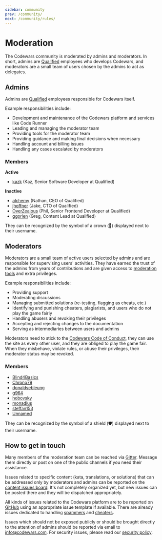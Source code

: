 ```yaml
---
sidebar: community
prev: /community/
next: /community/rules/
---
```


# Moderation

The Codewars community is moderated by admins and moderators. In short, admins are [Qualified](https://www.qualified.io/) employees who develops Codewars, and moderators are a small team of users chosen by the admins to act as delegates.


## Admins

Admins are [Qualified](https://www.qualified.io) employees responsible for Codewars itself.

Example responsibilities include:
- Development and maintenance of the Codewars platform and services like Code Runner
- Leading and managing the moderator team
- Providing tools for the moderator team
- Providing guidance and making final decisions when necessary
- Handling account and billing issues
- Handling any cases escalated by moderators

### Members

**Active**
- [kazk](https://www.codewars.com/users/kazk) (Kaz, Senior Software Developer at Qualified)

**Inactive**
- [alchemy](https://www.codewars.com/users/alchemy) (Nathan, CEO of Qualified)
- [jhoffner](https://www.codewars.com/users/jhoffner) (Jake, CTO of Qualified)
- [OverZealous](https://www.codewars.com/users/OverZealous) (Phil, Senior Frontend Developer at Qualified)
- [ggorlen](https://www.codewars.com/users/ggorlen) (Greg, Content Lead at Qualified)

They can be recognized by the symbol of a crown (👑) displayed next to their username.

## Moderators

Moderators are a small team of active users selected by admins and are responsible for supervising users' activities. They have earned the trust of the admins from years of contributions and are given access to [moderation tools](/community/moderation-tools/) and extra privileges.

Example responsibilities include:
- Providing support
- Moderating discussions
- Managing submitted solutions (re-testing, flagging as cheats, etc.)
- Identifying and punishing cheaters, plagiarists, and users who do not play the game fairly
- Handling abusers and revoking their privileges
- Accepting and rejecting changes to the documentation
- Serving as intermediaries between users and admins

Moderators need to stick to the [Codewars Code of Conduct](/community/rules/), they can use the site as every other user, and they are obliged to play the game fair. When they misbehave, violate rules, or abuse their privileges, their moderator status may be revoked.

### Members

- [Blind4Basics](https://www.codewars.com/users/Blind4Basics)
- [Chrono79](https://www.codewars.com/users/Chrono79)
- [donaldsebleung](https://www.codewars.com/users/donaldsebleung)
- [g964](https://www.codewars.com/users/g964)
- [hobovsky](https://www.codewars.com/users/hobovsky)
- [monadius](https://www.codewars.com/users/monadius)
- [steffan153](https://www.codewars.com/users/steffan153)
- [Unnamed](https://www.codewars.com/users/Unnamed)

They can be recognized by the symbol of a shield (🛡️) displayed next to their username.


## How to get in touch

Many members of the moderation team can be reached via [Gitter](https://gitter.im/Codewars/codewars.com). Message them directly or post on one of the public channels if you need their assistance.

Issues related to specific content (kata, translations, or solutions) that can be addressed only by moderators and admins can be reported on the [content issues board](https://github.com/codewars/content-issues/issues). It's not completely organized yet, but new issues can be posted there and they will be dispatched appropriately.

All kinds of issues related to the Codewars platform are to be reported on [GitHub](https://github.com/codewars/codewars.com/issues) using an appropriate issue template if available. There are already issues dedicated to handling [spammers](https://github.com/codewars/codewars.com/issues/1493) and [cheaters](https://github.com/codewars/codewars.com/issues/1378).

Issues which should not be exposed publicly or should be brought directly to the attention of admins should be reported via email to <info@codewars.com>. For security issues, please read our [security policy](https://github.com/codewars/codewars.com/security/policy).
